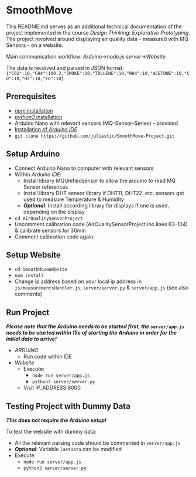 # SmoothMove
This README.md serves as an additional technical documentation of the project implemented in the course *Design Thinking: Explorative Prototyping*. The project revolved around displaying air quality data - measured with MQ Sensors - on a website.

Main communication workflow: *Arduino*->*node.js server*->*Website*

The data is received and parsed in JSON format:
`{"CO2":10,"CH4":100.2,"SMOKE":10,"TOLUENE":10,"NH4":10,"ACETONE":10,"CO":10,"H2":10,"FG":10}`
## Prerequisites
* [*npm* installation](https://docs.npmjs.com/downloading-and-installing-node-js-and-npm)
* [*python3* installation](https://www.python.org/downloads/)
* Arduino Nano with relevant sensors (MQ-Sensor-Series) - provided
* [Installation of *Arduino IDE*](https://www.arduino.cc/en/software)
* `git clone https://github.com/juliastic/SmoothMove-Project.git`
## Setup Arduino
* Connect Arduino Nano to computer with relevant sensors
* Within *Arduino IDE*:
    * Install library MQUnifiedsensor to allow the arduino to read MQ Sensor references
    * Install library DHT sensor library if DHT11, DHT22, etc. sensors get used to measure Temperature & Humidity
    * ***Optional***: Install according library for displays if one is used, depending on the display
* `cd AirQualitySensorProject`
* Uncomment calibration code (AirQualitySensorProject.ino lines 63-104) & calibrate sensors for 30min
* Comment calibration code again
## Setup Website
* `cd SmoothMoveWebsite`
* `npm install`
* Change ip address based on your local ip address in `js/measurementsHandler.js`, `server/server.py` & `server/app.js` (see also comments)
## Run Project
***Please note that the Arduino needs to be started first, the `server/app.js` needs to be started within 15s of starting the Arduino in order for the initial data to arrive!***
* *ARDUINO*
    * Run code within IDE
* *Website* 
    * Execute:
        * `node run server/app.js`
        * `python3 server/server.py`
    * Visit IP_ADDRESS:8000
## Testing Project with Dummy Data
***This does not require the Arduino setup!***

To test the website with dummy data:
* All the relevant parsing code should be commented in `server/app.js`
* ***Optional***: Variable `lastData` can be modified
* Execute:
    * `node run server/app.js`
    * `python3 server/server.py`

